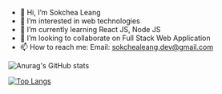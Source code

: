 - 👋 Hi, I’m Sokchea Leang
- 👀 I’m interested in web technologies
- 🌱 I’m currently learning React JS, Node JS
- 💞️ I’m looking to collaborate on Full Stack Web Application
- 📫 How to reach me: Email: sokchealeang.dev@gmail.com

![Anurag's GitHub stats](https://github-readme-stats.vercel.app/api?username=sokcheadev2001&show_icons=true&theme=radical)

[![Top Langs](https://github-readme-stats.vercel.app/api/top-langs/?username=sokcheadev2001&layout=compact)](https://github.com/anuraghazra/github-readme-stats)


